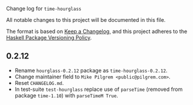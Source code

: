 Change log for `time-hourglass`

All notable changes to this project will be documented in this file.

The format is based on [Keep a Changelog](https://keepachangelog.com/en/1.0.0/),
and this project adheres to the
[Haskell Package Versioning Policy](https://pvp.haskell.org/).

## 0.2.12

* Rename `hourglass-0.2.12` package as `time-hourglass-0.2.12`.
* Change maintainer field to `Mike Pilgrem <public@pilgrem.com>`.
* Reset `CHANGELOG.md`.
* In test-suite `test-hourglass` replace use of `parseTime` (removed from
  package `time-1.10`) with `parseTimeM True`.
